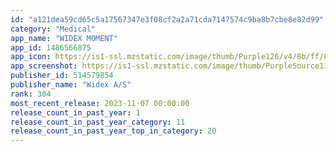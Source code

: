 ```yaml
---
id: "a121dea59cd65c5a17567347e3f08cf2a2a71cda7147574c9ba8b7cbe8e82d99"
category: "Medical"
app_name: "WIDEX MOMENT"
app_id: 1486566875
app_icon: https://is1-ssl.mzstatic.com/image/thumb/Purple126/v4/8b/ff/8b/8bff8b9b-84e8-42c0-0c35-a7193f025c7e/AppIcon-0-1x_U007emarketing-0-5-0-85-220.png/1024x1024bb.png
app_screenshot: https://is1-ssl.mzstatic.com/image/thumb/PurpleSource116/v4/e5/52/a7/e552a711-e091-646a-0494-b09081aefaee/1a3711b9-dd23-4ecf-b91a-fd395d620077_iPhone6_5-01.png/1284x2778bb.png
publisher_id: 514579854
publisher_name: "Widex A/S"
rank: 304
most_recent_release: 2023-11-07 00:00:00
release_count_in_past_year: 1
release_count_in_past_year_category: 11
release_count_in_past_year_top_in_category: 20
---
```

